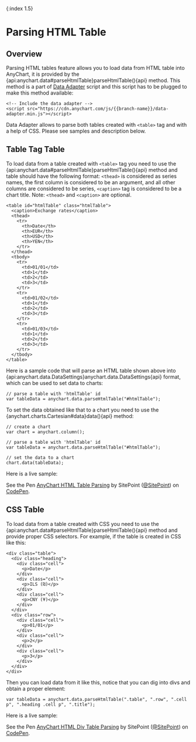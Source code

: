 {:index 1.5}
# Parsing HTML Table

## Overview

Parsing HTML tables feature allows you to load data from HTML table into AnyChart, it is provided by the {api:anychart.data#parseHtmlTable}parseHtmlTable(){api} method. This method is a part of [Data Adapter](Overview) script and this script has to be plugged to make this method available:

```
<!-- Include the data adapter -->
<script src="https://cdn.anychart.com/js/{{branch-name}}/data-adapter.min.js"></script>
```

Data Adapter allows to parse both tables created with `<table>` tag and with a help of CSS. Please see samples and description below.

## Table Tag Table

To load data from a table created with `<table>` tag you need to use the {api:anychart.data#parseHtmlTable}parseHtmlTable(){api} method and table should have the following format: `<thead>` is considered as series names, the first column is considered to be an argument, and all other columns are considered to be series, `<caption>` tag is considered to be a chart title. Note: `<thead>` and `<caption>` are optional.

```
<table id="htmlTable" class="htmlTable">
  <caption>Exchange rates</caption>
  <thead>
    <tr>
      <th>Date</th>
      <th>EUR</th>
      <th>USD</th>
      <th>YEN</th>
    </tr>
  </thead>
  <tbody>
    <tr>
      <td>01/01</td>
      <td>1</td>
      <td>2</td>
      <td>3</td>
    </tr>
    <tr>
      <td>01/02</td>
      <td>1</td>
      <td>2</td>
      <td>3</td>
    </tr>
    <tr>
      <td>01/03</td>
      <td>1</td>
      <td>2</td>
      <td>3</td>
    </tr>
  </tbody>
</table>
```

Here is a sample code that will parse an HTML table shown above into {api:anychart.data.DataSettings}anychart.data.DataSettings{api} format, which can be used to set data to charts:

```
// parse a table with 'htmlTable' id
var tableData = anychart.data.parseHtmlTable("#htmlTable");
```

To set the data obtained like that to a chart you need to use the {anychart.charts.Cartesian#data}data(){api} method:

```
// create a chart
var chart = anychart.column();

// parse a table with 'htmlTable' id
var tableData = anychart.data.parseHtmlTable("#htmlTable");

// set the data to a chart
chart.data(tableData);
```

Here is a live sample:

<p data-height="265" data-theme-id="0" data-slug-hash="eWymYg" data-default-tab="html,result" data-user="SitePoint" data-embed-version="2" data-pen-title="AnyChart HTML Table Parsing" class="codepen">See the Pen <a href="https://codepen.io/SitePoint/pen/eWymYg/">AnyChart HTML Table Parsing</a> by SitePoint (<a href="https://codepen.io/SitePoint">@SitePoint</a>) on <a href="https://codepen.io">CodePen</a>.</p>
<script async src="https://production-assets.codepen.io/assets/embed/ei.js"></script>

## CSS Table

To load data from a table created with CSS you need to use the {api:anychart.data#parseHtmlTable}parseHtmlTable(){api} method and provide proper CSS selectors. For example, if the table is created in CSS like this:

```
<div class="table">
  <div class="heading">
    <div class="cell">
      <p>Date</p>
    </div>
    <div class="cell">
      <p>ILS (₪)</p>
    </div>
    <div class="cell">
      <p>CNY (¥)</p>
    </div>
  </div>
  <div class="row">
    <div class="cell">
      <p>01/01</p>
    </div>
    <div class="cell">
      <p>2</p>
    </div>
    <div class="cell">
      <p>3</p>
    </div>
  </div>
</div>
```

Then you can load data from it like this, notice that you can dig into divs and obtain a proper element:

```
var tableData = anychart.data.parseHtmlTable(".table", ".row", ".cell p", ".heading .cell p", ".title");
```

Here is a live sample:

<p data-height="265" data-theme-id="0" data-slug-hash="vmpEzq" data-default-tab="html,result" data-user="SitePoint" data-embed-version="2" data-pen-title="AnyChart HTML Div Table Parsing" class="codepen">See the Pen <a href="https://codepen.io/SitePoint/pen/vmpEzq/">AnyChart HTML Div Table Parsing</a> by SitePoint (<a href="https://codepen.io/SitePoint">@SitePoint</a>) on <a href="https://codepen.io">CodePen</a>.</p>
<script async src="https://production-assets.codepen.io/assets/embed/ei.js"></script>

